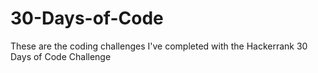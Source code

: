 # 30-Days-of-Code
These are the coding challenges I've completed with the Hackerrank 30 Days of Code Challenge
